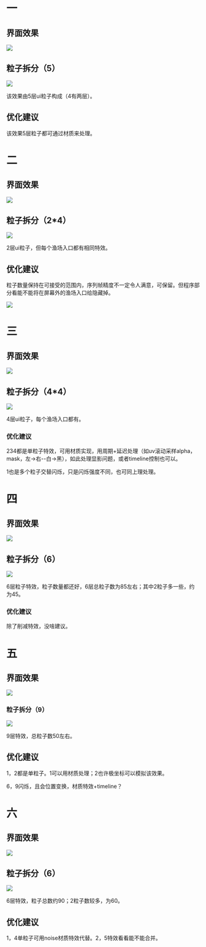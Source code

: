 # 一
## 界面效果
![](https://cdn.nlark.com/yuque/0/2025/png/46064633/1740727984377-ce4c80fa-90c7-44e6-9af4-ff29210e731a.png)

## 粒子拆分（5）
![](https://cdn.nlark.com/yuque/0/2025/png/46064633/1740728087401-95620a57-e564-4b08-821e-89d38b6c46ff.png)

该效果由5层ui粒子构成（4有两层）。

## 优化建议
该效果5层粒子都可通过材质来处理。

# 二
## 界面效果
![](https://cdn.nlark.com/yuque/0/2025/png/46064633/1740728389668-1f4a855e-8aa3-4b79-9a03-6d8014cd1935.png)

## 粒子拆分（2*4）
![](https://cdn.nlark.com/yuque/0/2025/png/46064633/1740728602769-67263a33-4be4-4a52-90a5-7a2ffdadc1b9.png)

2层ui粒子，但每个渔场入口都有相同特效。

## 优化建议
粒子数量保持在可接受的范围内，序列帧精度不一定令人满意，可保留。但程序部分看能不能将在屏幕外的渔场入口给隐藏掉。

![](https://cdn.nlark.com/yuque/0/2025/png/46064633/1740728799187-fd6b1adf-2986-4784-baa2-5ab755fb0f56.png)

# 三
## 界面效果
![](https://cdn.nlark.com/yuque/0/2025/png/46064633/1740730668870-be816ff7-be7b-471b-a154-bd61e9cb9467.png)

## 粒子拆分（4*4）
![](https://cdn.nlark.com/yuque/0/2025/png/46064633/1740730833438-0b152f25-d480-47fa-91ba-8e09c4844fd9.png)

4层ui粒子，每个渔场入口都有。

### 优化建议
234都是单粒子特效，可用材质实现，用周期+延迟处理（如uv滚动采样alpha，mask，左->右--白->黑），如此处理显影问题，或者timeline控制也可以。

1也是多个粒子交替闪烁，只是闪烁强度不同，也可同上理处理。

# 四
## 界面效果
![](https://cdn.nlark.com/yuque/0/2025/png/46064633/1740731838987-d2aaf271-3696-4732-9a83-3a2d8af7e2a3.png)

## 粒子拆分（6）
![](https://cdn.nlark.com/yuque/0/2025/png/46064633/1740733780048-18a96c42-69c8-42f8-8427-940c3587b6cb.png)

6层粒子特效，粒子数量都还好，6层总粒子数为85左右；其中2粒子多一些，约为45。

### 优化建议
除了削减特效，没啥建议。

# 五
## 界面效果
![](https://cdn.nlark.com/yuque/0/2025/png/46064633/1740734075269-e9b0635c-ebc2-4b17-b9c0-82ffc78956e8.png)

### 粒子拆分（9）
![](https://cdn.nlark.com/yuque/0/2025/png/46064633/1740734335927-f3d8649a-3bfd-42b4-b42c-35c9ced55bfb.png)

9层特效，总粒子数50左右。

## 优化建议
1，2都是单粒子。1可以用材质处理；2也许极坐标可以模拟该效果。

6，9闪烁，且会位置变换，材质特效+timeline？

# 六
## 界面效果
![](https://cdn.nlark.com/yuque/0/2025/png/46064633/1740735084697-92ac8d21-3dcd-4868-91a4-9c889c1d1880.png)

## 粒子拆分（6）
![](https://cdn.nlark.com/yuque/0/2025/png/46064633/1740738062395-094abc46-b150-42f7-9338-b8388186f9d6.png)

6层特效，粒子总数约90；2粒子数较多，为60。

## 优化建议
1，4单粒子可用noise材质特效代替。2，5特效看看能不能合并。

